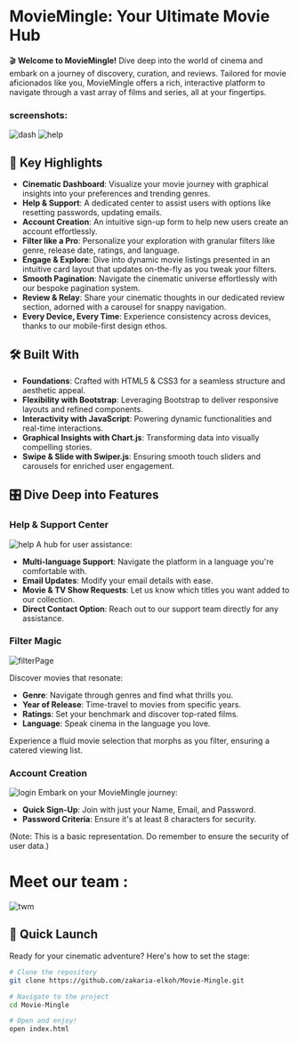 # MovieMingle: Your Ultimate Movie Hub

🎬 **Welcome to MovieMingle!** Dive deep into the world of cinema and embark on a journey of discovery, curation, and reviews. Tailored for movie aficionados like you, MovieMingle offers a rich, interactive platform to navigate through a vast array of films and series, all at your fingertips.

### screenshots:
![dash](readme_imgs/dashboared.png)
![help](readme_imgs/to-watch.png)

## 🌟 Key Highlights

- **Cinematic Dashboard**: Visualize your movie journey with graphical insights into your preferences and trending genres.
- **Help & Support**: A dedicated center to assist users with options like resetting passwords, updating emails.
- **Account Creation**: An intuitive sign-up form to help new users create an account effortlessly.
- **Filter like a Pro**: Personalize your exploration with granular filters like genre, release date, ratings, and language.
- **Engage & Explore**: Dive into dynamic movie listings presented in an intuitive card layout that updates on-the-fly as you tweak your filters.
- **Smooth Pagination**: Navigate the cinematic universe effortlessly with our bespoke pagination system.
- **Review & Relay**: Share your cinematic thoughts in our dedicated review section, adorned with a carousel for snappy navigation.
- **Every Device, Every Time**: Experience consistency across devices, thanks to our mobile-first design ethos.

## 🛠 Built With

- **Foundations**: Crafted with HTML5 & CSS3 for a seamless structure and aesthetic appeal.
- **Flexibility with Bootstrap**: Leveraging Bootstrap to deliver responsive layouts and refined components.
- **Interactivity with JavaScript**: Powering dynamic functionalities and real-time interactions.
- **Graphical Insights with Chart.js**: Transforming data into visually compelling stories.
- **Swipe & Slide with Swiper.js**: Ensuring smooth touch sliders and carousels for enriched user engagement.

## 🎛 Dive Deep into Features

### Help & Support Center
![help](readme_imgs/contact%20us.png)
A hub for user assistance:

- **Multi-language Support**: Navigate the platform in a language you're comfortable with.
- **Email Updates**: Modify your email details with ease.
- **Movie & TV Show Requests**: Let us know which titles you want added to our collection.
- **Direct Contact Option**: Reach out to our support team directly for any assistance.

### Filter Magic
![filterPage](readme_imgs/img.png)

Discover movies that resonate:

- **Genre**: Navigate through genres and find what thrills you.
- **Year of Release**: Time-travel to movies from specific years.
- **Ratings**: Set your benchmark and discover top-rated films.
- **Language**: Speak cinema in the language you love.

Experience a fluid movie selection that morphs as you filter, ensuring a catered viewing list.

### Account Creation
![login](readme_imgs/SIgn%20up.png)
Embark on your MovieMingle journey:

- **Quick Sign-Up**: Join with just your Name, Email, and Password.
- **Password Criteria**: Ensure it's at least 8 characters for security.

(Note: This is a basic representation. Do remember to ensure the security of user data.)
# Meet our team :

![twm](readme_imgs/team.jpg)
## 🚀 Quick Launch

Ready for your cinematic adventure? Here's how to set the stage:

```bash
# Clone the repository
git clone https://github.com/zakaria-elkoh/Movie-Mingle.git

# Navigate to the project
cd Movie-Mingle

# Open and enjoy!
open index.html

```


